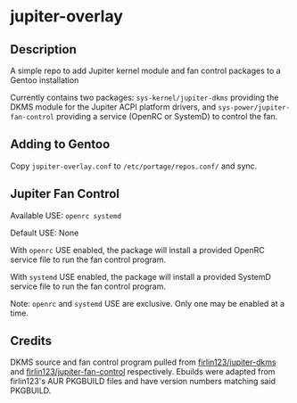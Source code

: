 # jupiter-overlay

## Description
A simple repo to add Jupiter kernel module and fan control packages to a Gentoo installation

Currently contains two packages: `sys-kernel/jupiter-dkms` providing the DKMS module for the Jupiter ACPI platform drivers, and `sys-power/jupiter-fan-control` providing a service (OpenRC or SystemD) to control the fan.

## Adding to Gentoo
Copy `jupiter-overlay.conf` to `/etc/portage/repos.conf/` and sync.

## Jupiter Fan Control
Available USE: `openrc systemd`

Default USE: None

With `openrc` USE enabled, the package will install a provided OpenRC service file to run the fan control program.

With `systemd` USE enabled, the package will install a provided SystemD service file to run the fan control program.

Note: `openrc` and `systemd` USE are exclusive. Only one may be enabled at a time.

## Credits
DKMS source and fan control program pulled from [firlin123/jupiter-dkms](https://github.com/firlin123/jupiter-dkms) and [firlin123/jupiter-fan-control](https://github.com/firlin123/jupiter-fan-control) respectively. Ebuilds were adapted from firlin123's AUR PKGBUILD files and have version numbers matching said PKGBUILD.
